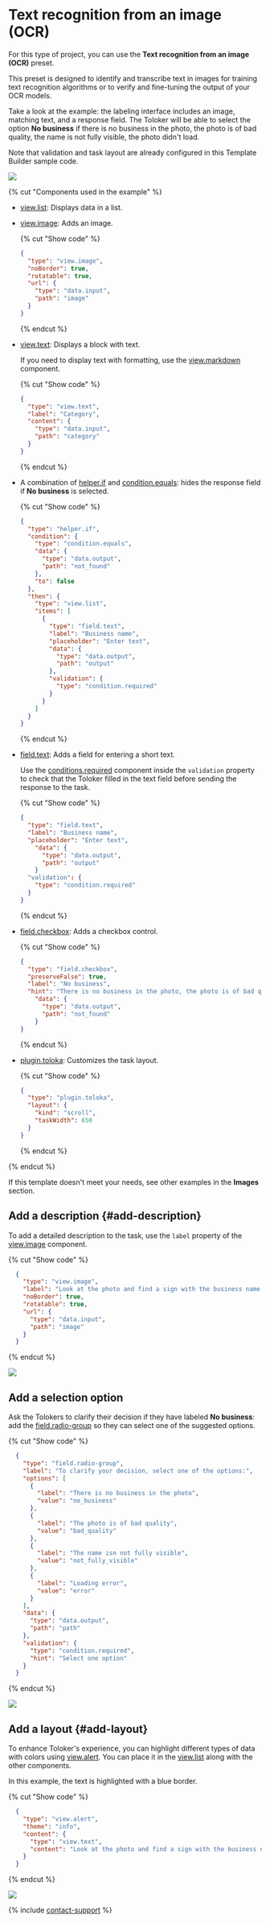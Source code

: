# Text recognition from an image (OCR)

For this type of project, you can use the **Text recognition from an image (OCR)** preset.

This preset is designed to identify and transcribe text in images for training text recognition algorithms or to verify and fine-tuning the output of your OCR models.

Take a look at the example: the labeling interface includes an image, matching text, and a response field. The Toloker will be able to select the option **No business** if there is no business in the photo, the photo is of bad quality, the name is not fully visible, the photo didn't load.

Note that validation and task layout are already configured in this Template Builder sample code.

[![](../_images/buttons/view-example.svg)](https://ya.cc/t/L4S3M6dO3fhFNB)

{% cut "Components used in the example" %}

- [view.list](../reference/view.list.md): Displays data in a list.

- [view.image](../reference/view.image.md): Adds an image.

  {% cut "Show code" %}

  ```json
  {
    "type": "view.image",
    "noBorder": true,
    "rotatable": true,
    "url": {
      "type": "data.input",
      "path": "image"
    }
  }
  ```
  {% endcut %}

- [view.text](../reference/view.text.md): Displays a block with text.

  If you need to display text with formatting, use the [view.markdown](../reference/view.markdown.md) component.

  {% cut "Show code" %}

  ```json
  {
    "type": "view.text",
    "label": "Category",
    "content": {
      "type": "data.input",
      "path": "category"
    }
  }
  ```
  {% endcut %}

- A combination of [helper.if](../reference/helper.if.md) and [condition.equals](../reference/condition.equals.md): hides the response field if **No business** is selected.

  {% cut "Show code" %}

  ```json
  {
    "type": "helper.if",
    "condition": {
      "type": "condition.equals",
      "data": {
        "type": "data.output",
        "path": "not_found"
      },
      "to": false
    },
    "then": {
      "type": "view.list",
      "items": [
        {
          "type": "field.text",
          "label": "Business name",
          "placeholder": "Enter text",
          "data": {
            "type": "data.output",
            "path": "output"
          },
          "validation": {
            "type": "condition.required"
          }
        }
      ]
    }
  }
  ```

  {% endcut %}

- [field.text](../reference/field.checkbox.md): Adds a field for entering a short text.

  Use the [conditions.required](../reference/conditions.md) component inside the `validation` property to check that the Toloker filled in the text field before sending the response to the task.

  {% cut "Show code" %}

  ```json
  {
    "type": "field.text",
    "label": "Business name",
    "placeholder": "Enter text",
      "data": {
        "type": "data.output",
        "path": "output"
      }
    "validation": {
      "type": "condition.required"
    }
  }
  ```

  {% endcut %}

- [field.checkbox](../reference/field.checkbox.md): Adds a checkbox control.

  {% cut "Show code" %}

  ```json
  {
    "type": "field.checkbox",
    "preserveFalse": true,
    "label": "No business",
    "hint": "There is no business in the photo, the photo is of bad quality, the name is not fully visible, the photo didn't load",
      "data": {
        "type": "data.output",
        "path": "not_found"
      }
  }
  ```

  {% endcut %}

- [plugin.toloka](../reference/plugin.toloka.md): Customizes the task layout.

  {% cut "Show code" %}

  ```json
  {
    "type": "plugin.toloka",
    "layout": {
      "kind": "scroll",
      "taskWidth": 650
    }
  }
  ```

  {% endcut %}

{% endcut %}

If this template doesn't meet your needs, see other examples in the **Images** section.

## Add a description {#add-description}

To add a detailed description to the task, use the `label` property of the [view.image](../reference/view.image.md) component.

{% cut "Show code" %}

```json
  {
    "type": "view.image",
    "label": "Look at the photo and find a sign with the business name.",
    "noBorder": true,
    "rotatable": true,
    "url": {
      "type": "data.input",
      "path": "image"
    }
  }
  ```

{% endcut %}

[![](../_images/buttons/view-example.svg)](https://ya.cc/t/srUYLJFX3fhJvr)


## Add a selection option

Ask the Tolokers to clarify their decision if they have labeled **No business**: add the [field.radio-group](../reference/field.radio-group.md) so they can select one of the suggested options.

{% cut "Show code" %}

```json
  {
    "type": "field.radio-group",
    "label": "To clarify your decision, select one of the options:",
    "options": [
      {
        "label": "There is no business in the photo",
        "value": "no_business"
      },
      {
        "label": "The photo is of bad quality",
        "value": "bad_quality"
      },
      {
        "label": "The name isn not fully visible",
        "value": "not_fully_visible"
      },
      {
        "label": "Loading error",
        "value": "error"
      }
    ],
    "data": {
      "type": "data.output",
      "path": "path"
    },
    "validation": {
      "type": "condition.required",
      "hint": "Select one option"
    }
  }
  ```

{% endcut %}

[![](../_images/buttons/view-example.svg)](https://ya.cc/t/6Dj-dc5n3iax5d)

<!--
One possible solution may be to add a **None of the above** option to the radio button group. Add the [field.textarea](../reference/field.textarea.md) that would allow Tolokers to leave comments with their own version, if this option is selected.

{% cut "Show code" %}

```json
  {
    "type": "field.textarea",
    "label": "Comments",
    "placeholder": "Enter text",
    "data": {
      "type": "data.output",
      "path": "comment"
    }
  }
  ```

{% endcut %}

[![](../_images/buttons/view-example.svg)](https://ya.cc/t/7JAxeo6B3gfh6r)

-->

## Add a layout {#add-layout}

To enhance Toloker's experience, you can highlight different types of data with colors using [view.alert](../reference/view.alert.md). You can place it in the [view.list](../reference/view.list.md) along with the other components.

In this example, the text is highlighted with a blue border.

{% cut "Show code" %}

```json
  {
    "type": "view.alert",
    "theme": "info",
    "content": {
      "type": "view.text",
      "content": "Look at the photo and find a sign with the business name."
    }
  }
  ```

{% endcut %}

[![](../_images/buttons/view-example.svg)](https://ya.cc/t/lN3DPZ5X3fkZyX)

{% include [contact-support](../_includes/contact-support.md) %}